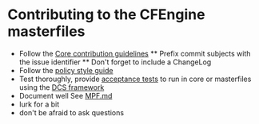 # Contributing to the CFEngine masterfiles

* Follow the [Core contribution guidelines](https://github.com/cfengine/core/blob/master/HACKING.md#how-to-contribute-to-cfengine)
** Prefix commit subjects with the issue identifier
** Don't forget to include a ChangeLog
* Follow the [policy style guide](https://docs.cfengine.com/docs/latest/guide-writing-and-serving-policy-policy-style.html)
* Test thoroughly, provide [acceptance tests](https://github.com/cfengine/core/blob/master/tests/acceptance/README) to run in core or masterfiles using the [DCS framework](https://github.com/cfengine/core/blob/master/tests/acceptance/DCS.org)
* Document well See [MPF.md](MPF.md)
* lurk for a bit
* don't be afraid to ask questions
